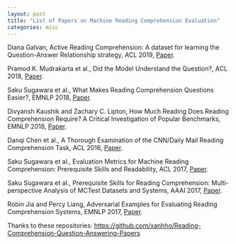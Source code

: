 ```yaml
---
layout: post
title: "List of Papers on Machine Reading Comprehension Evaluation"
categories: misc
---
```


Diana Galvan, Active Reading Comprehension: A dataset for learning the Question-Answer Relationship strategy, ACL 2019, [Paper](  https://www.aclweb.org/anthology/P19-2014/  ).


Pramod K. Mudrakarta et al., Did the Model Understand the Question?, ACL 2018, [Paper](  https://www.aclweb.org/anthology/P18-1176.pdf ).


Saku Sugawara et al., What Makes Reading Comprehension Questions Easier?, EMNLP 2018, [Paper](  https://www.aclweb.org/anthology/D18-1453.pdf ).


Divyansh Kaushik and Zachary C. Lipton, How Much Reading Does Reading Comprehension Require? A Critical Investigation of Popular Benchmarks, EMNLP 2018, [Paper](  https://www.aclweb.org/anthology/D18-1546.pdf  ).


Danqi Chen et al., A Thorough Examination of the CNN/Daily Mail Reading Comprehension Task, ACL 2016, [Paper](  https://www.aclweb.org/anthology/P16-1223.pdf ).


Saku Sugawara et al., Evaluation Metrics for Machine Reading Comprehension: Prerequisite Skills and Readability, ACL 2017, [Paper](  https://www.aclweb.org/anthology/P17-1075.pdf ).


Saku Sugawara et al., Prerequisite Skills for Reading Comprehension: Multi-perspective Analysis of MCTest Datasets and Systems, AAAI 2017, [Paper](  http://www.aaai.org/Conferences/AAAI/2017/PreliminaryPapers/14-Sugawara-14614.pdf ).


Robin Jia and Percy Liang, Adversarial Examples for Evaluating Reading Comprehension Systems, EMNLP 2017, [Paper](  https://www.aclweb.org/anthology/D17-1215.pdf ).


Thanks to these repositories:
https://github.com/xanhho/Reading-Comprehension-Question-Answering-Papers







